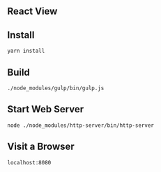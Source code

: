 ## React View

## Install

```
yarn install
```

## Build

```
./node_modules/gulp/bin/gulp.js
```

## Start Web Server

```
node ./node_modules/http-server/bin/http-server
```

## Visit a Browser

```
localhost:8080
```
